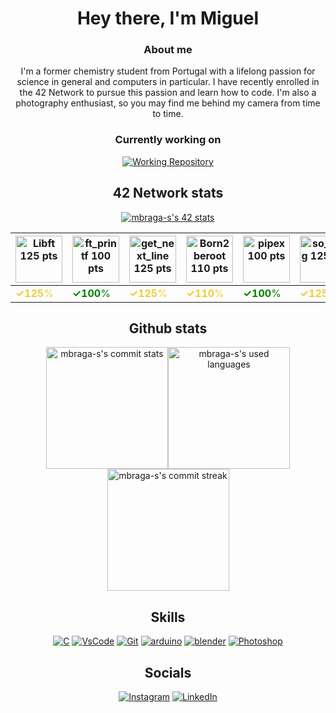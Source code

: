 <div  align="center">
<h1>Hey there, I'm Miguel</h1>
<h3>About me</h3>
 I'm a former chemistry student from Portugal with a lifelong passion for science in general and computers in particular. I have recently enrolled in the 42 Network to pursue this passion and learn how to code. I'm also a photography enthusiast, so you may find me behind my camera from time to time.
<h3>Currently working on</h3>
 <a href="https://github.com/mbraga-s/minishell"><img src="https://github-readme-stats.vercel.app/api/pin/?username=mbraga-s&repo=minishell&bg_color=344648&title_color=ffffff&text_color=ffbb98&show_owner=true" alt="Working Repository"></a>
</div>

<div  align="center">
<h2> 42 Network stats</h2>
<a href="https://profile.intra.42.fr/users/mbraga-s">
<img src="https://badge.mediaplus.ma/darkgray/mbraga-s?1337Badge=off&UM6P=off" alt="mbraga-s's 42 stats">
</a>

| <a href="https://github.com/mbraga-s/libft"> <img src="https://raw.githubusercontent.com/mbraga-s/42-project-badges/main/badges/libftm.png" alt="Libft 125 pts" width=75 height=75> </a>  |  <a href="https://github.com/mbraga-s/ft_printf"> <img src="https://raw.githubusercontent.com/mbraga-s/42-project-badges/main/badges/ft_printfe.png" alt="ft_printf 100 pts" width=75 height=75> </a> | <a href="https://github.com/mbraga-s/get_next_line"> <img src="https://raw.githubusercontent.com/mbraga-s/42-project-badges/main/badges/get_next_linem.png" alt="get_next_line 125 pts" width=75 height=75> </a> | <a href="https://github.com/mbraga-s/Born2BeRoot"> <img src="https://raw.githubusercontent.com/mbraga-s/42-project-badges/main/badges/born2berootm.png" alt="Born2beroot 110 pts" width=75 height=75> </a> | <a href="https://github.com/mbraga-s/pipex"> <img src="https://raw.githubusercontent.com/mbraga-s/42-project-badges/main/badges/pipexe.png" alt="pipex 100 pts" width=75 height=75> </a> | <a href="https://github.com/mbraga-s/so_long"> <img src="https://raw.githubusercontent.com/mbraga-s/42-project-badges/main/badges/so_longm.png" alt="so_long 125pts" width=75 height=75> </a> | <a href="https://github.com/mbraga-s/push_swap"> <img src="https://raw.githubusercontent.com/mbraga-s/42-project-badges/main/badges/push_swape.png" alt="push_swap" width=75 height=75> </a> | <a href="https://github.com/mbraga-s/minishell"> <img src="https://raw.githubusercontent.com/mbraga-s/42-project-badges/main/badges/minishelln.png" alt="minishell" width=75 height=75> </a> | <a href="https://github.com/mbraga-s/Philosophers"> <img src="https://raw.githubusercontent.com/mbraga-s/42-project-badges/main/badges/philosopherse.png" alt="philosophers 100pts" width=75 height=75> </a> |
|--|--|--|--|--|--|--|--|--|
|<font color="f1cb34"> <strong> ✓125</strong>% </font>| <font color="green"> <strong> ✓100</strong>% </font> |<font color="f1cb34"> <strong> ✓125</strong>% </font>| <font color="f1cb34"> <strong> ✓110</strong>% </font> | <font color="green"> <strong> ✓100</strong>% </font>| <font color="f1cb34"> <strong> ✓125</strong>% </font>|<font color="green"> <strong> ✓100</strong>% </font> | <font color="black"> <strong> - - - </strong>% </font> | <font color="green"> <strong> ✓100</strong>% </font>
</div>
<div align = "center">
<h2> Github stats</h2>
<a href="https://github.com/mbraga-s"><img height="195px" src="https://github-readme-stats.vercel.app/api?username=mbraga-s&bg_color=344648&title_color=FFFFFF&text_color=ffbb98&rank_icon=github&count_private=true" alt="mbraga-s's commit stats"><img height="195px" src="https://github-readme-stats.vercel.app/api/top-langs/?username=mbraga-s&bg_color=344648&title_color=FFFFFF&text_color=ffbb98&layout=donut-vertical" alt="mbraga-s's used languages"><img height="195px" src="https://github-readme-streak-stats.herokuapp.com?user=mbraga-s&hide_border=true&date_format=j%20M%5B%20Y%5D&exclude_days=Sun%2CSat&background=344648&ring=FFBB98&fire=FFBB98&currStreakNum=FFFFFF&sideNums=FFBB98&sideLabels=FFFFFF&currStreakLabel=FFFFFF&dates=FFBB98" alt="mbraga-s's commit streak"></a>
</div>

<div  align="center">
<h2> Skills</h2>
<a href="https://learn.microsoft.com/en-us/cpp"><img src="https://skillicons.dev/icons?i=c"  alt="C"></a>
<a href="https://code.visualstudio.com/"><img src="https://skillicons.dev/icons?i=vscode" alt="VsCode"></a>
<a href="https://git-scm.com/"><img src="https://skillicons.dev/icons?i=git" alt="Git"></a>
<a href="https://www.arduino.cc/"><img src="https://skillicons.dev/icons?i=arduino" alt="arduino"></a>
<a href="https://www.blender.org/"><img src="https://skillicons.dev/icons?i=blender" alt="blender"></a>
<a href="https://www.adobe.com/uk/products/photoshop.html"><img src="https://skillicons.dev/icons?i=photoshop" alt="Photoshop"></a>
</div>

<div  align="center">
<h2> Socials</h2>
<a href="http://www.instagram.com/migacorreia"><img src="https://img.shields.io/static/v1?label=Instagram&labelColor=344648&message=Follow&color=ffbb98&style=for-the-badge&logo=Instagram&logoColor=white" alt="Instagram"></a> <a href="https://www.linkedin.com/in/mbraga-s"><img src="https://img.shields.io/static/v1?label=Linkedin&labelColor=344648&message=Connect&color=ffbb98&style=for-the-badge&logo=Linkedin&logoColor=white" alt="LinkedIn"></a></div>
